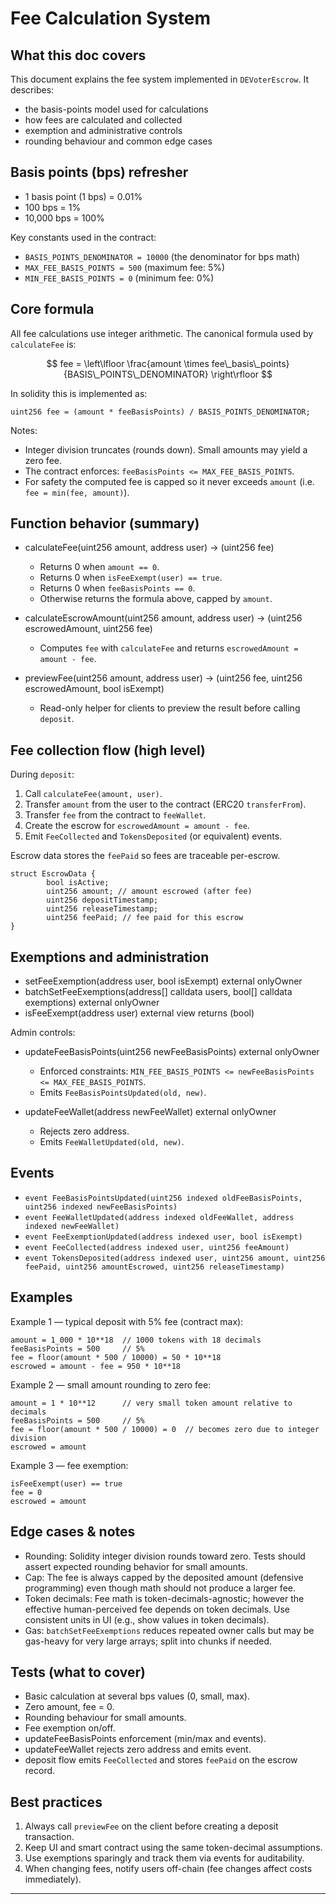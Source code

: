 # Fee Calculation System

## What this doc covers

This document explains the fee system implemented in `DEVoterEscrow`. It describes:

- the basis-points model used for calculations
- how fees are calculated and collected
- exemption and administrative controls
- rounding behaviour and common edge cases

## Basis points (bps) refresher

- 1 basis point (1 bps) = 0.01%
- 100 bps = 1%
- 10,000 bps = 100%

Key constants used in the contract:

- `BASIS_POINTS_DENOMINATOR = 10000` (the denominator for bps math)
- `MAX_FEE_BASIS_POINTS = 500` (maximum fee: 5%)
- `MIN_FEE_BASIS_POINTS = 0` (minimum fee: 0%)

## Core formula

All fee calculations use integer arithmetic. The canonical formula used by `calculateFee` is:

$$
fee = \left\lfloor \frac{amount \times fee\_basis\_points}{BASIS\_POINTS\_DENOMINATOR} \right\rfloor
$$

In solidity this is implemented as:

```solidity
uint256 fee = (amount * feeBasisPoints) / BASIS_POINTS_DENOMINATOR;
```

Notes:

- Integer division truncates (rounds down). Small amounts may yield a zero fee.
- The contract enforces: `feeBasisPoints <= MAX_FEE_BASIS_POINTS`.
- For safety the computed fee is capped so it never exceeds `amount` (i.e. `fee = min(fee, amount)`).

## Function behavior (summary)

- calculateFee(uint256 amount, address user) -> (uint256 fee)

  - Returns 0 when `amount == 0`.
  - Returns 0 when `isFeeExempt(user) == true`.
  - Returns 0 when `feeBasisPoints == 0`.
  - Otherwise returns the formula above, capped by `amount`.

- calculateEscrowAmount(uint256 amount, address user) -> (uint256 escrowedAmount, uint256 fee)

  - Computes `fee` with `calculateFee` and returns `escrowedAmount = amount - fee`.

- previewFee(uint256 amount, address user) -> (uint256 fee, uint256 escrowedAmount, bool isExempt)
  - Read-only helper for clients to preview the result before calling `deposit`.

## Fee collection flow (high level)

During `deposit`:

1. Call `calculateFee(amount, user)`.
2. Transfer `amount` from the user to the contract (ERC20 `transferFrom`).
3. Transfer `fee` from the contract to `feeWallet`.
4. Create the escrow for `escrowedAmount = amount - fee`.
5. Emit `FeeCollected` and `TokensDeposited` (or equivalent) events.

Escrow data stores the `feePaid` so fees are traceable per-escrow.

```solidity
struct EscrowData {
        bool isActive;
        uint256 amount; // amount escrowed (after fee)
        uint256 depositTimestamp;
        uint256 releaseTimestamp;
        uint256 feePaid; // fee paid for this escrow
}
```

## Exemptions and administration

- setFeeExemption(address user, bool isExempt) external onlyOwner
- batchSetFeeExemptions(address[] calldata users, bool[] calldata exemptions) external onlyOwner
- isFeeExempt(address user) external view returns (bool)

Admin controls:

- updateFeeBasisPoints(uint256 newFeeBasisPoints) external onlyOwner

  - Enforced constraints: `MIN_FEE_BASIS_POINTS <= newFeeBasisPoints <= MAX_FEE_BASIS_POINTS`.
  - Emits `FeeBasisPointsUpdated(old, new)`.

- updateFeeWallet(address newFeeWallet) external onlyOwner
  - Rejects zero address.
  - Emits `FeeWalletUpdated(old, new)`.

## Events

- `event FeeBasisPointsUpdated(uint256 indexed oldFeeBasisPoints, uint256 indexed newFeeBasisPoints)`
- `event FeeWalletUpdated(address indexed oldFeeWallet, address indexed newFeeWallet)`
- `event FeeExemptionUpdated(address indexed user, bool isExempt)`
- `event FeeCollected(address indexed user, uint256 feeAmount)`
- `event TokensDeposited(address indexed user, uint256 amount, uint256 feePaid, uint256 amountEscrowed, uint256 releaseTimestamp)`

## Examples

Example 1 — typical deposit with 5% fee (contract max):

```text
amount = 1_000 * 10**18  // 1000 tokens with 18 decimals
feeBasisPoints = 500     // 5%
fee = floor(amount * 500 / 10000) = 50 * 10**18
escrowed = amount - fee = 950 * 10**18
```

Example 2 — small amount rounding to zero fee:

```text
amount = 1 * 10**12      // very small token amount relative to decimals
feeBasisPoints = 500     // 5%
fee = floor(amount * 500 / 10000) = 0  // becomes zero due to integer division
escrowed = amount
```

Example 3 — fee exemption:

```text
isFeeExempt(user) == true
fee = 0
escrowed = amount
```

## Edge cases & notes

- Rounding: Solidity integer division rounds toward zero. Tests should assert expected rounding behavior for small amounts.
- Cap: The fee is always capped by the deposited amount (defensive programming) even though math should not produce a larger fee.
- Token decimals: Fee math is token-decimals-agnostic; however the effective human-perceived fee depends on token decimals. Use consistent units in UI (e.g., show values in token decimals).
- Gas: `batchSetFeeExemptions` reduces repeated owner calls but may be gas-heavy for very large arrays; split into chunks if needed.

## Tests (what to cover)

- Basic calculation at several bps values (0, small, max).
- Zero amount, fee = 0.
- Rounding behaviour for small amounts.
- Fee exemption on/off.
- updateFeeBasisPoints enforcement (min/max and events).
- updateFeeWallet rejects zero address and emits event.
- deposit flow emits `FeeCollected` and stores `feePaid` on the escrow record.

## Best practices

1. Always call `previewFee` on the client before creating a deposit transaction.
2. Keep UI and smart contract using the same token-decimal assumptions.
3. Use exemptions sparingly and track them via events for auditability.
4. When changing fees, notify users off-chain (fee changes affect costs immediately).

---
